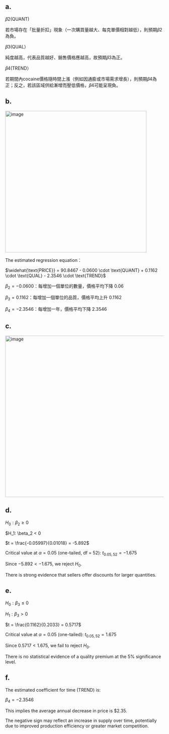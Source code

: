 ## a.

𝛽2(QUANT)

若市場存在「批量折扣」現象（一次購買量越大、每克單價相對越低），則預期𝛽2為負。

𝛽3(QUAL）

純度越高，代表品質越好、銷售價格應越高，故預期𝛽3為正。

𝛽4(TREND）

若期間內cocaine價格隨時間上漲（例如因通膨或市場需求增長），則預期𝛽4為正；反之，若該區域供給漸增而壓低價格，𝛽4可能呈現負。

## b.

<img width="449" alt="image" src="https://github.com/user-attachments/assets/2794dc4e-af06-414e-ad09-d16a21f7b1eb" />

The estimated regression equation：

$\widehat{\text{PRICE}} = 90.8467 - 0.0600 \cdot \text{QUANT} + 0.1162 \cdot \text{QUAL} - 2.3546 \cdot \text{TREND}$

$\beta_2 = -0.0600$：每增加一個單位的數量，價格平均下降 $0.06$

$\beta_3 = 0.1162$：每增加一個單位的品質，價格平均上升 $0.1162$

$\beta_4 = -2.3546$：每增加一年，價格平均下降 $2.3546$


## c.

<img width="512" alt="image" src="https://github.com/user-attachments/assets/1b2377ef-fe04-4a33-94f2-291cf6cd067b" />

## d.

$H_0: \beta_2 \geq 0$

$H_1: \beta_2 < 0

$t = \frac{-0.05997}{0.01018} = -5.892$

Critical value at $\alpha = 0.05$ (one-tailed, df = 52): $t_{0.05, 52} = -1.675$

Since $-5.892 < -1.675$, we reject $H_0$. 

There is strong evidence that sellers offer discounts for larger quantities.

## e.

$H_0: \beta_3 \leq 0$

$H_1: \beta_3 > 0$

$t = \frac{0.1162}{0.2033} = 0.5717$

Critical value at $\alpha = 0.05$ (one-tailed): $t_{0.05, 52} = 1.675$

Since $0.5717 < 1.675$, we fail to reject $H_0$. 

There is no statistical evidence of a quality premium at the 5% significance level.

## f.

The estimated coefficient for time (TREND) is:

$\beta_4 = -2.3546$

This implies the average annual decrease in price is \$2.35.

The negative sign may reflect an increase in supply over time, potentially due to improved production efficiency or greater market competition.


